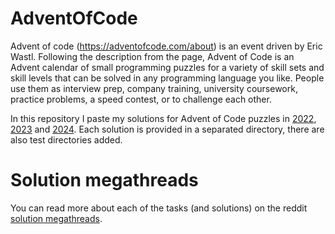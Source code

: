 # AdventOfCode

Advent of code (https://adventofcode.com/about) is an event driven by Eric Wastl. Following the description from the
page, Advent of Code is an Advent calendar of small programming puzzles for a variety of skill sets and skill levels
that can be solved in any programming language you like. People use them as interview prep, company training, university
coursework, practice problems, a speed contest, or to challenge each other.

In this repository I paste my solutions for Advent of Code puzzles
in [2022](src/main/java/com/example/adventofcode/year2022/README.md), 
[2023](src/main/java/com/example/adventofcode/year2023/README.md)
and [2024](src/main/java/com/example/adventofcode/year2024/README.md). Each solution is provided in a separated
directory, there are also test directories added.

# Solution megathreads

You can read more about each of the tasks (and solutions) on the
reddit [solution megathreads](https://www.reddit.com/r/adventofcode/wiki/archives/solution_megathreads/).